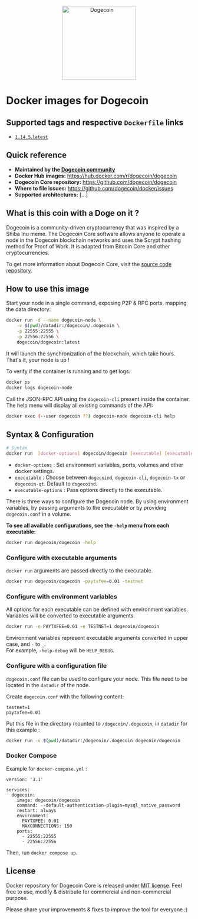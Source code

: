 <p align="center">
  <img src="https://static.tumblr.com/ppdj5y9/Ae9mxmxtp/300coin.png" alt="Dogecoin" width="200"/>
</p>

# Docker images for Dogecoin

## Supported tags and respective `Dockerfile` links

- [`1.14.5`,`latest`](#)

## Quick reference

- **Maintained by the [Dogecoin community](https://github.com/dogecoin/docker/)**
- **Docker Hub images:** https://hub.docker.com/r/dogecoin/dogecoin
- **Dogecoin Core repository:** https://github.com/dogecoin/dogecoin
- **Where to file issues:** https://github.com/dogecoin/docker/issues
- **Supported architectures:** [...]

## What is this coin with a Doge on it ?

Dogecoin is a community-driven cryptocurrency that was inspired by a Shiba Inu meme. The Dogecoin Core software allows anyone to operate a node in the Dogecoin blockchain networks and uses the Scrypt hashing method for Proof of Work. It is adapted from Bitcoin Core and other cryptocurrencies.

To get more information about Dogecoin Core, visit the [source code repository](https://github.com/dogecoin/dogecoin).

## How to use this image

Start your node in a single command, exposing P2P & RPC ports, mapping the data directory:
```bash
docker run -d --name dogecoin-node \
    -v $(pwd)/datadir:/dogecoin/.dogecoin \
    -p 22555:22555 \
    -p 22556:22556 \
    dogecoin/dogecoin:latest
```
It will launch the synchronization of the blockchain, which take hours. That's it, your node is up !

To verify if the container is running and to get logs:
```bash
docker ps
docker logs dogecoin-node
```

Call the JSON-RPC API using the `dogecoin-cli` present inside the container. The help menu will display all existing commands of the API:
```bash
docker exec (--user dogecoin ??) dogecoin-node dogecoin-cli help
```

## Syntax & Configuration

```bash
# Syntax
docker run  [docker-options] dogecoin/dogecoin [executable] [executable-options]
```

+ `docker-options` : Set environment variables, ports, volumes and other docker settings.  
+ `executable` : Choose between `dogecoind`, `dogecoin-cli`, `dogecoin-tx` or `dogecoin-qt`. Default to `dogecoind`.  
+ `executable-options` : Pass options directly to the executable.

There is three ways to configure the Dogecoin node. By using environment variables, by passing arguments to the executable or by providing `dogecoin.conf` in a volume.

**To see all available configurations, see the `-help` menu from each executable:**
```bash
docker run dogecoin/dogecoin -help
```

### Configure with executable arguments

`docker run` arguments are passed directly to the executable.
```bash
docker run dogecoin/dogecoin -paytxfee=0.01 -testnet
```

### Configure with environment variables

All options for each executable can be defined with environment variables. Variables will be converted to executable arguments.

```bash
docker run -e PAYTXFEE=0.01 -e TESTNET=1 dogecoin/dogecoin
```
Environment variables represent executable arguments converted in upper case, and `-` to `_`.  
For example, `-help-debug` will be `HELP_DEBUG`.

### Configure with a configuration file

`dogecoin.conf` file can be used to configure your node. This file need to be located in the `datadir` of the node.

Create `dogecoin.conf` with the following content:
```
testnet=1
paytxfee=0.01
```

Put this file in the directory mounted to `/dogecoin/.dogecoin`, in `datadir` for this example :
```bash
docker run -v $(pwd)/datadir:/dogecoin/.dogecoin dogecoin/dogecoin
```

### Docker Compose

Example for `docker-compose.yml` :
```
version: '3.1'

services:
  dogecoin:
    image: dogecoin/dogecoin
    command: --default-authentication-plugin=mysql_native_password
    restart: always
    environment:
      PAYTXFEE: 0.01
      MAXCONNECTIONS: 150
    ports:
      - 22555:22555
      - 22556:22556
```
Then, run `docker compose up`.

## License

Docker repository for Dogecoin Core is released under [MIT license](https://github.com/dogecoin/docker/blob/main/LICENSE).
Feel free to use, modify & distribute for commercial and non-commercial purpose.

Please share your improvements & fixes to improve the tool for everyone :)
